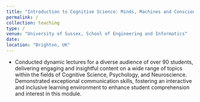 ```yaml
---
title: "Introduction to Cognitive Science: Minds, Machines and Consciousness"
permalink: /
collection: teaching
type: /
venue: "University of Sussex, School of Engineering and Informatics"
date:
location: "Brighton, UK"
---
```

- Conducted dynamic lectures for a diverse audience of over 90 students, delivering engaging and insightful content on a wide range of topics within the fields of Cognitive Science, Psychology, and Neuroscience. Demonstrated exceptional communication skills, fostering an interactive and inclusive learning environment to enhance student comprehension and interest in this module.